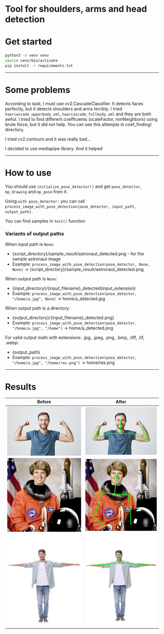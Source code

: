 # Tool for shoulders, arms and head detection

# Get started
```bash
python3 -m venv venv
source venv/bin/activate
pip install -r requirements.txt
```
--------------------
# Some problems
According to task, I must use cv2.CascadeClassifier. It detects faces perfectly, but it detects shoulders and arms terribly.
I tried `haarcascade_upperbody.xml`, `haarcascade_fullbody.xml` and they are both awful. I tried to find different coefficients
(scaleFactor, minNeighbors) using brute force, but it did not help. You can see this attempts in coef_finding/ directory.

I tried cv2.contours and it was really bad... 

I decided to use mediapipe library. And it helped

------------------------
# How to use
You should use `initialize_pose_detector()` and get `pose_detector`, `mp_drawing` and `mp_pose` from it.

Using `with pose_detector:` you can call `process_image_with_pose_detection(pose_detector, input_path, output_path)`. 

You can find samples in `test()` function

### Variants of output paths
When input path is `None`:
* {script_directory}/sample_result/astronaut_detected.png - for the sample astronaut image
* Example: `process_image_with_pose_detection(pose_detector, None, None)` -> {script_directory}/sample_result/astronaut_detected.png

When output path is `None`:
* {input_directory}/{input_filename}_detected{input_extension}
* Example: `process_image_with_pose_detection(pose_detector, "/home/a.jpg", None)` -> home/a_detected.jpg

When output path is a directory:
* {output_directory}/{input_filename}_detected.png}
* Example: `process_image_with_pose_detection(pose_detector, "/home/a.jpg", "/home")` -> home/a_detected.png

For valid output math with extensions: .jpg, .jpeg, .png, .bmp, .tiff, .tif, .webp:
* {output_path}
* Example: `process_image_with_pose_detection(pose_detector, "/home/a.jpg", "/home/res.png")` -> home/res.png

---------------------


# Results
| Before                                 | After                                     |
|----------------------------------------|-------------------------------------------|
| ![](sample_pictures_raw/img.png)       | ![](sample_result/img_detected.png)       |
| ![](sample_pictures_raw/astronaut.png) | ![](sample_result/astronaut_detected.png) |
| ![](sample_pictures_raw/img_2.png)     | ![](sample_result/2.jpg)                  |

